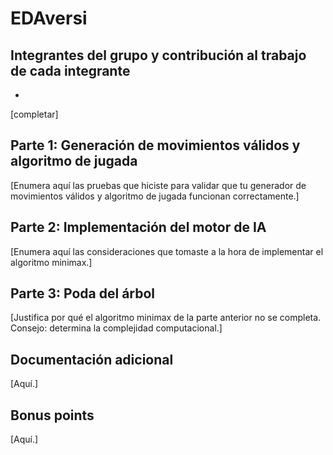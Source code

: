 # EDAversi

## Integrantes del grupo y contribución al trabajo de cada integrante

* [Nombre]: [contribución]

[completar]

## Parte 1: Generación de movimientos válidos y algoritmo de jugada

[Enumera aquí las pruebas que hiciste para validar que tu generador de movimientos válidos y algoritmo de jugada funcionan correctamente.]



## Parte 2: Implementación del motor de IA

[Enumera aquí las consideraciones que tomaste a la hora de implementar el algoritmo minimax.]

## Parte 3: Poda del árbol

[Justifica por qué el algoritmo minimax de la parte anterior no se completa. Consejo: determina la complejidad computacional.]

## Documentación adicional

[Aquí.]

## Bonus points

[Aquí.]

